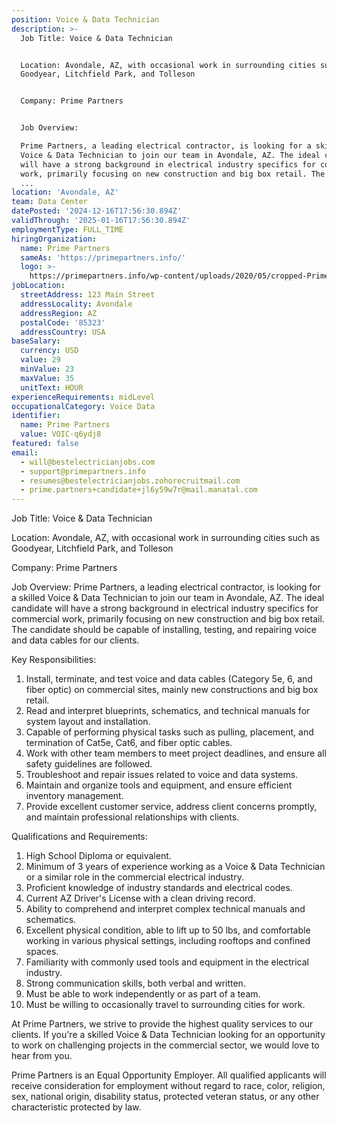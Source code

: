 ```yaml
---
position: Voice & Data Technician
description: >-
  Job Title: Voice & Data Technician


  Location: Avondale, AZ, with occasional work in surrounding cities such as
  Goodyear, Litchfield Park, and Tolleson


  Company: Prime Partners


  Job Overview:

  Prime Partners, a leading electrical contractor, is looking for a skilled
  Voice & Data Technician to join our team in Avondale, AZ. The ideal candidate
  will have a strong background in electrical industry specifics for commercial
  work, primarily focusing on new construction and big box retail. The candidate
  ...
location: 'Avondale, AZ'
team: Data Center
datePosted: '2024-12-16T17:56:30.894Z'
validThrough: '2025-01-16T17:56:30.894Z'
employmentType: FULL_TIME
hiringOrganization:
  name: Prime Partners
  sameAs: 'https://primepartners.info/'
  logo: >-
    https://primepartners.info/wp-content/uploads/2020/05/cropped-Prime-Partners-Logo-NO-BG-1-1.png
jobLocation:
  streetAddress: 123 Main Street
  addressLocality: Avondale
  addressRegion: AZ
  postalCode: '85323'
  addressCountry: USA
baseSalary:
  currency: USD
  value: 29
  minValue: 23
  maxValue: 35
  unitText: HOUR
experienceRequirements: midLevel
occupationalCategory: Voice Data
identifier:
  name: Prime Partners
  value: VOIC-q6ydj8
featured: false
email:
  - will@bestelectricianjobs.com
  - support@primepartners.info
  - resumes@bestelectricianjobs.zohorecruitmail.com
  - prime.partners+candidate+jl6y59w7r@mail.manatal.com
---
```




Job Title: Voice & Data Technician

Location: Avondale, AZ, with occasional work in surrounding cities such as Goodyear, Litchfield Park, and Tolleson

Company: Prime Partners

Job Overview:
Prime Partners, a leading electrical contractor, is looking for a skilled Voice & Data Technician to join our team in Avondale, AZ. The ideal candidate will have a strong background in electrical industry specifics for commercial work, primarily focusing on new construction and big box retail. The candidate should be capable of installing, testing, and repairing voice and data cables for our clients.

Key Responsibilities:

1. Install, terminate, and test voice and data cables (Category 5e, 6, and fiber optic) on commercial sites, mainly new constructions and big box retail.
2. Read and interpret blueprints, schematics, and technical manuals for system layout and installation.
3. Capable of performing physical tasks such as pulling, placement, and termination of Cat5e, Cat6, and fiber optic cables.
4. Work with other team members to meet project deadlines, and ensure all safety guidelines are followed.
5. Troubleshoot and repair issues related to voice and data systems.
6. Maintain and organize tools and equipment, and ensure efficient inventory management.
7. Provide excellent customer service, address client concerns promptly, and maintain professional relationships with clients.

Qualifications and Requirements:

1. High School Diploma or equivalent.
2. Minimum of 3 years of experience working as a Voice & Data Technician or a similar role in the commercial electrical industry.
3. Proficient knowledge of industry standards and electrical codes.
4. Current AZ Driver's License with a clean driving record.
5. Ability to comprehend and interpret complex technical manuals and schematics.
6. Excellent physical condition, able to lift up to 50 lbs, and comfortable working in various physical settings, including rooftops and confined spaces.
7. Familiarity with commonly used tools and equipment in the electrical industry.
8. Strong communication skills, both verbal and written.
9. Must be able to work independently or as part of a team.
10. Must be willing to occasionally travel to surrounding cities for work.

At Prime Partners, we strive to provide the highest quality services to our clients. If you're a skilled Voice & Data Technician looking for an opportunity to work on challenging projects in the commercial sector, we would love to hear from you. 

Prime Partners is an Equal Opportunity Employer. All qualified applicants will receive consideration for employment without regard to race, color, religion, sex, national origin, disability status, protected veteran status, or any other characteristic protected by law.
